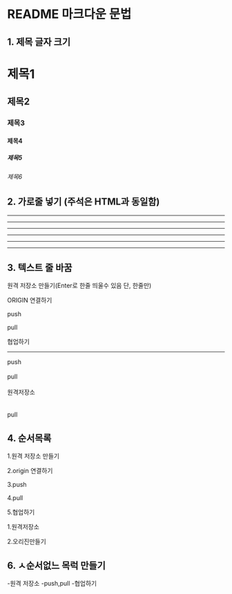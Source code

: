 # README 마크다운 문법

## 1. 제목 글자 크기
# 제목1
## 제목2
### 제목3
#### 제목4
##### 제목5
###### 제목6

## 2. 가로줄 넣기 <!-- -,*ㅇ 3개 이상이면 --> (주석은 HTML과 동일함)
---
-------
- - - - -
***
* * * *
*****

## 3. 텍스트 줄 바꿈 <!-- <br>도 먹힘 -->
원격 저장소 만들기(Enter로 한줄 띄울수 있음 단, 한줄만)

ORIGIN 연결하기

push

pull

협업하기

---

push<br><br>pull<br><br>원격저장소<br><br><br>pull

## 4. 순서목록
1.원격 저장소 만들기

2.origin 연결하기

3.push

4.pull

5.협업하기


1.원격저장소

2.오리진만들기

## 6. ㅅ순서없느 목럭 만들기
-원격 저장소
-push,pull
-협업하기

